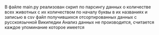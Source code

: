 В файле main.py реализован скрип по парсингу данных о количестве всех животных с их количеством по началу буквы в их названиях и записью в csv файл получившихся отсортированных данных с русскоязычной Википедии
Анализ данных не производится, считается каждое упоминание которое имеется
